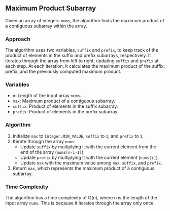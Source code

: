 ## Maximum Product Subarray

Given an array of integers `nums`, the algorithm finds the maximum product of a contiguous subarray within the array.

### Approach

The algorithm uses two variables, `suffix` and `prefix`, to keep track of the product of elements in the suffix and prefix subarrays, respectively. It iterates through the array from left to right, updating `suffix` and `prefix` at each step. At each iteration, it calculates the maximum product of the suffix, prefix, and the previously computed maximum product.

### Variables

- `n`: Length of the input array `nums`.
- `max`: Maximum product of a contiguous subarray.
- `suffix`: Product of elements in the suffix subarray.
- `prefix`: Product of elements in the prefix subarray.

### Algorithm

1. Initialize `max` to `Integer.MIN_VALUE`, `suffix` to `1`, and `prefix` to `1`.
2. Iterate through the array `nums`:
   - Update `suffix` by multiplying it with the current element from the end of the array (`nums[n-i-1]`).
   - Update `prefix` by multiplying it with the current element (`nums[i]`).
   - Update `max` with the maximum value among `max`, `suffix`, and `prefix`.
3. Return `max`, which represents the maximum product of a contiguous subarray.

### Time Complexity

The algorithm has a time complexity of O(n), where n is the length of the input array `nums`. This is because it iterates through the array only once.
